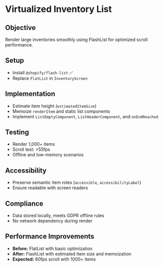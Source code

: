 # Virtualized Inventory List

## Objective
Render large inventories smoothly using FlashList for optimized scroll performance.

## Setup
- Install `@shopify/flash-list` ✅
- Replace `FlatList` in `InventoryScreen`

## Implementation
- Estimate item height (`estimatedItemSize`)
- Memoize `renderItem` and static list components
- Implement `ListEmptyComponent`, `ListHeaderComponent`, and `onEndReached`

## Testing
- Render 1,000+ items
- Scroll test: >55fps
- Offline and low-memory scenarios

## Accessibility
- Preserve semantic item roles (`accessible`, `accessibilityLabel`)
- Ensure readable with screen readers

## Compliance
- Data stored locally, meets GDPR offline rules
- No network dependency during render

## Performance Improvements
- **Before:** FlatList with basic optimization
- **After:** FlashList with estimated item size and memoization
- **Expected:** 60fps scroll with 1000+ items 
